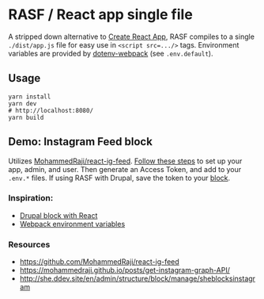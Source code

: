 # RASF / React app single file

A stripped down alternative to [Create React App](https://reactjs.org/docs/create-a-new-react-app.html),
RASF compiles to a single `./dist/app.js` file for easy use in `<script src=.../>` tags.
Environment variables are provided by [dotenv-webpack](https://github.com/mrsteele/dotenv-webpack) (see `.env.default`).

## Usage

```
yarn install
yarn dev
# http://localhost:8080/
yarn build
```

## Demo: Instagram Feed block

Utilizes [MohammedRaji/react-ig-feed](https://github.com/MohammedRaji/react-ig-feed). [Follow these steps](https://mohammedraji.github.io/posts/get-instagram-graph-API/) to set up your app, admin, and user. Then generate an Access Token,
and add to your `.env.*` files. If using RASF with Drupal, save the token to your [block](http://ddev.site/en/admin/structure/block/manage/sheblocksinstagram).

### Inspiration:

- [Drupal block with React](https://www.mediacurrent.com/blog/recipe-embedded-react-component-drupal/)
- [Webpack environment variables](https://prateeksurana.me/blog/using-environment-variables-with-webpack/)

### Resources

- https://github.com/MohammedRaji/react-ig-feed
- https://mohammedraji.github.io/posts/get-instagram-graph-API/
- http://she.ddev.site/en/admin/structure/block/manage/sheblocksinstagram

